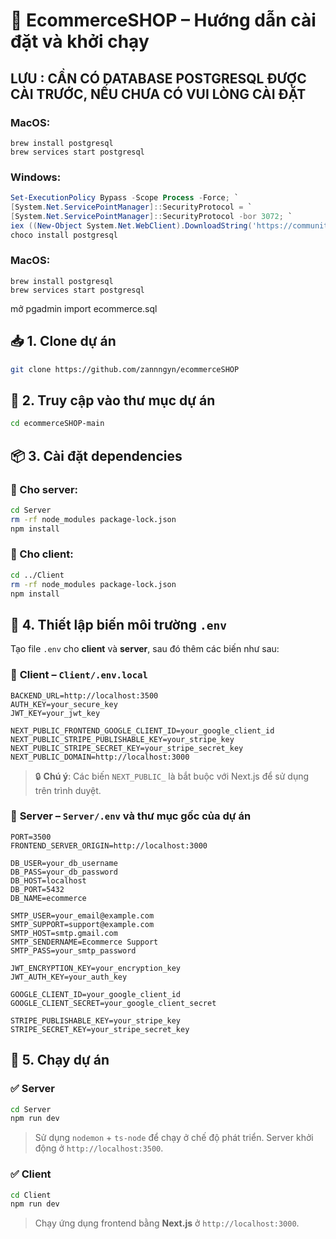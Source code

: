 # 🛒 EcommerceSHOP – Hướng dẫn cài đặt và khởi chạy
## LƯU : CẦN CÓ DATABASE POSTGRESQL ĐƯỢC CÀI TRƯỚC, NẾU CHƯA CÓ VUI LÒNG CÀI ĐẶT

### MacOS: 
```homebrew
brew install postgresql
brew services start postgresql
```

### Windows:
```powershell
Set-ExecutionPolicy Bypass -Scope Process -Force; `
[System.Net.ServicePointManager]::SecurityProtocol = `
[System.Net.ServicePointManager]::SecurityProtocol -bor 3072; `
iex ((New-Object System.Net.WebClient).DownloadString('https://community.chocolatey.org/install.ps1'))
choco install postgresql
```

### MacOS:
```homebrew
brew install postgresql
brew services start postgresql
```
 mở pgadmin import ecommerce.sql 



## 📥 1. Clone dự án

```bash
git clone https://github.com/zannngyn/ecommerceSHOP
```

## 📂 2. Truy cập vào thư mục dự án

```bash
cd ecommerceSHOP-main
```

## 📦 3. Cài đặt dependencies

### 🔧 Cho **server**:

```bash
cd Server
rm -rf node_modules package-lock.json
npm install
```

### 🎨 Cho **client**:

```bash
cd ../Client
rm -rf node_modules package-lock.json
npm install
```

## 🧪 4. Thiết lập biến môi trường `.env`

Tạo file `.env` cho **client** và **server**, sau đó thêm các biến như sau:

### 📁 **Client – `Client/.env.local`**

```env.local
BACKEND_URL=http://localhost:3500
AUTH_KEY=your_secure_key
JWT_KEY=your_jwt_key

NEXT_PUBLIC_FRONTEND_GOOGLE_CLIENT_ID=your_google_client_id
NEXT_PUBLIC_STRIPE_PUBLISHABLE_KEY=your_stripe_key
NEXT_PUBLIC_STRIPE_SECRET_KEY=your_stripe_secret_key
NEXT_PUBLIC_DOMAIN=http://localhost:3000

```

> 🔒 **Chú ý**: Các biến `NEXT_PUBLIC_` là bắt buộc với Next.js để sử dụng trên trình duyệt.

### 📁 **Server – `Server/.env` và thư mục gốc của dự án**

```env
PORT=3500
FRONTEND_SERVER_ORIGIN=http://localhost:3000

DB_USER=your_db_username
DB_PASS=your_db_password
DB_HOST=localhost
DB_PORT=5432
DB_NAME=ecommerce

SMTP_USER=your_email@example.com
SMTP_SUPPORT=support@example.com
SMTP_HOST=smtp.gmail.com
SMTP_SENDERNAME=Ecommerce Support
SMTP_PASS=your_smtp_password

JWT_ENCRYPTION_KEY=your_encryption_key
JWT_AUTH_KEY=your_auth_key

GOOGLE_CLIENT_ID=your_google_client_id
GOOGLE_CLIENT_SECRET=your_google_client_secret

STRIPE_PUBLISHABLE_KEY=your_stripe_key
STRIPE_SECRET_KEY=your_stripe_secret_key
```

## 🚀 5. Chạy dự án

### ✅ Server

```bash
cd Server
npm run dev
```

> Sử dụng `nodemon` + `ts-node` để chạy ở chế độ phát triển. Server khởi động ở `http://localhost:3500`.

### ✅ Client

```bash
cd Client
npm run dev
```

> Chạy ứng dụng frontend bằng **Next.js** ở `http://localhost:3000`.

